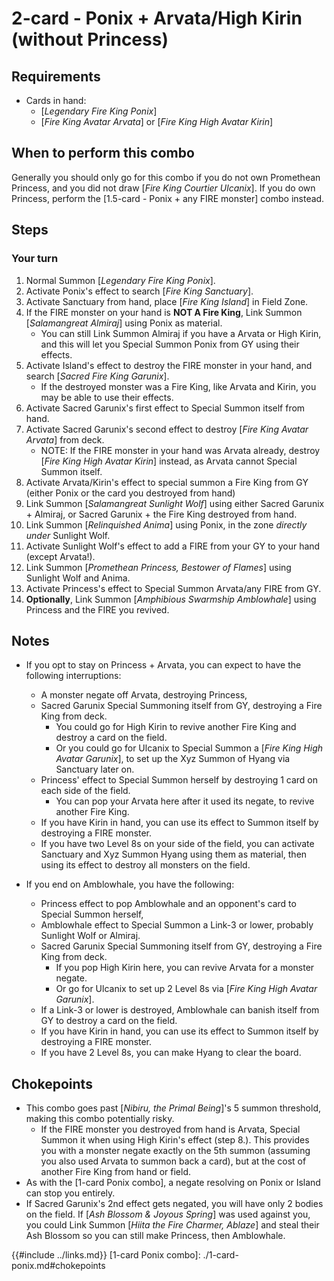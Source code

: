 # 2-card - Ponix + Arvata/High Kirin (without Princess)

## Requirements
- Cards in hand:
  - [_Legendary Fire King Ponix_]
  - [_Fire King Avatar Arvata_] or [_Fire King High Avatar Kirin_]


## When to perform this combo
Generally you should only go for this combo if you do not own Promethean Princess, and you did not draw [_Fire King Courtier Ulcanix_].
If you do own Princess, perform the [1.5-card - Ponix + any FIRE monster] combo instead.

## Steps
### Your turn
1. Normal Summon [_Legendary Fire King Ponix_].
2. Activate Ponix's effect to search [_Fire King Sanctuary_].
3. Activate Sanctuary from hand, place [_Fire King Island_] in Field Zone.
4. If the FIRE monster on your hand is **NOT A Fire King**, Link Summon [_Salamangreat Almiraj_] using Ponix as material.
    - You can still Link Summon Almiraj if you have a Arvata or High Kirin,
    and this will let you Special Summon Ponix from GY using their effects.
5. Activate Island's effect to destroy the FIRE monster in your hand, and search [_Sacred Fire King Garunix_].
    - If the destroyed monster was a Fire King, like Arvata and Kirin, you may be able to use their effects.
6. Activate Sacred Garunix's first effect to Special Summon itself from hand.
7. Activate Sacred Garunix's second effect to destroy [_Fire King Avatar Arvata_] from deck.
    - NOTE: If the FIRE monster in your hand was Arvata already, destroy [_Fire King High Avatar Kirin_] instead, as Arvata cannot Special Summon itself.
8. Activate Arvata/Kirin's effect to special summon a Fire King from GY (either Ponix or the card you destroyed from hand)
9. Link Summon [_Salamangreat Sunlight Wolf_] using either Sacred Garunix + Almiraj, or Sacred Garunix + the Fire King destroyed from hand.
10. Link Summon [_Relinquished Anima_] using Ponix, in the zone *directly under* Sunlight Wolf.
11. Activate Sunlight Wolf's effect to add a FIRE from your GY to your hand (except Arvata!).
12. Link Summon [_Promethean Princess, Bestower of Flames_] using Sunlight Wolf and Anima.
13. Activate Princess's effect to Special Summon Arvata/any FIRE from GY.
14. **Optionally**, Link Summon [_Amphibious Swarmship Amblowhale_] using Princess and the FIRE you revived.

## Notes
- If you opt to stay on Princess + Arvata, you can expect to have the following interruptions:
  - A monster negate off Arvata, destroying Princess,
  - Sacred Garunix Special Summoning itself from GY, destroying a Fire King from deck.
    - You could go for High Kirin to revive another Fire King and destroy a card on the field.
    - Or you could go for Ulcanix to Special Summon a [_Fire King High Avatar Garunix_], to set up the Xyz Summon of Hyang via Sanctuary later on.
  - Princess' effect to Special Summon herself by destroying 1 card on each side of the field.
    - You can pop your Arvata here after it used its negate, to revive another Fire King.
  - If you have Kirin in hand, you can use its effect to Summon itself by destroying a FIRE monster.
  - If you have two Level 8s on your side of the field, you can activate Sanctuary and Xyz Summon Hyang using them as material,
  then using its effect to destroy all monsters on the field.

- If you end on Amblowhale, you have the following:
  - Princess effect to pop Amblowhale and an opponent's card to Special Summon herself,
  - Amblowhale effect to Special Summon a Link-3 or lower, probably Sunlight Wolf or Almiraj.
  - Sacred Garunix Special Summoning itself from GY, destroying a Fire King from deck.
    - If you pop High Kirin here, you can revive Arvata for a monster negate.
    - Or go for Ulcanix to set up 2 Level 8s via [_Fire King High Avatar Garunix_].
  - If a Link-3 or lower is destroyed, Amblowhale can banish itself from GY to destroy a card on the field.
  - If you have Kirin in hand, you can use its effect to Summon itself by destroying a FIRE monster.
  - If you have 2 Level 8s, you can make Hyang to clear the board.

## Chokepoints
- This combo goes past [_Nibiru, the Primal Being_]'s 5 summon threshold, making this combo potentially risky.
  - If the FIRE monster you destroyed from hand is Arvata, Special Summon it when using High Kirin's effect (step 8.).
  This provides you with a monster negate exactly on the 5th summon (assuming you also used Arvata to summon back a card), but at the cost of another Fire King from hand or field.
- As with the [1-card Ponix combo], a negate resolving on Ponix or Island can stop you entirely.
- If Sacred Garunix's 2nd effect gets negated, you will have only 2 bodies on the field.
  If [_Ash Blossom & Joyous Spring_] was used against you, you could Link Summon [_Hiita the Fire Charmer, Ablaze_]
  and steal their Ash Blossom so you can still make Princess, then Amblowhale.

{{#include ../links.md}}
[1-card Ponix combo]: ./1-card-ponix.md#chokepoints
